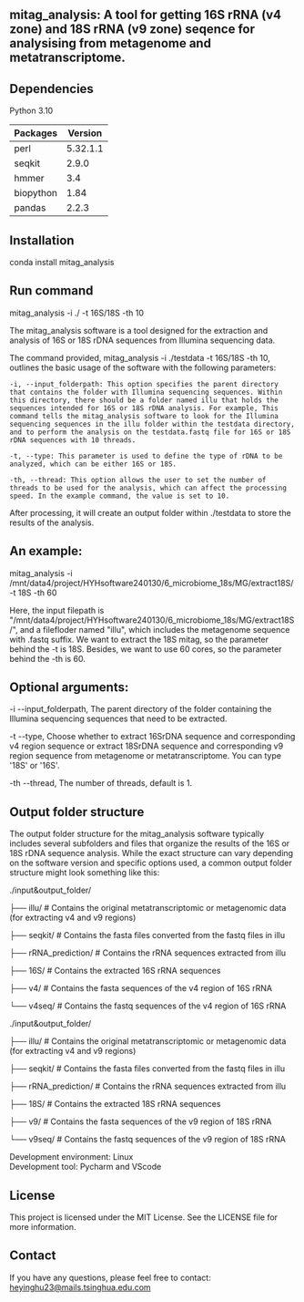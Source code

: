 ## mitag_analysis: A tool for getting 16S rRNA (v4 zone) and 18S rRNA (v9 zone) seqence for analysising from metagenome and metatranscriptome.


## Dependencies
Python 3.10


Packages  | Version |
--------- | --------|
perl  | 5.32.1.1 |
seqkit  | 2.9.0 |
hmmer  | 3.4 |
biopython  | 1.84 |
pandas  | 2.2.3 |

## Installation
conda install mitag_analysis


## Run command 
mitag_analysis -i ./ -t 16S/18S -th 10

The mitag_analysis software is a tool designed for the extraction and analysis of 16S or 18S rDNA sequences from Illumina sequencing data. 

The command provided, mitag_analysis -i ./testdata -t 16S/18S -th 10, outlines the basic usage of the software with the following parameters:

    -i, --input_folderpath: This option specifies the parent directory that contains the folder with Illumina sequencing sequences. Within this directory, there should be a folder named illu that holds the sequences intended for 16S or 18S rDNA analysis. For example, This command tells the mitag_analysis software to look for the Illumina sequencing sequences in the illu folder within the testdata directory, and to perform the analysis on the testdata.fastq file for 16S or 18S rDNA sequences with 10 threads.

    -t, --type: This parameter is used to define the type of rDNA to be analyzed, which can be either 16S or 18S.

    -th, --thread: This option allows the user to set the number of threads to be used for the analysis, which can affect the processing speed. In the example command, the value is set to 10.

After processing, it will create an output folder within ./testdata to store the results of the analysis.

## An example:
mitag_analysis -i /mnt/data4/project/HYHsoftware240130/6_microbiome_18s/MG/extract18S/ -t 18S -th 60

Here, the input filepath is "/mnt/data4/project/HYHsoftware240130/6_microbiome_18s/MG/extract18S/", and a filefloder named "illu", which includes the metagenome sequence with .fastq suffix. We want to extract the 18S mitag, so the parameter behind the -t is 18S. Besides, we want to use 60 cores,  so the parameter behind the -th is 60.


## Optional arguments:
  -i --input_folderpath, The parent directory of the folder containing the Illumina sequencing sequences that need to be extracted. 
                  
  -t --type, Choose whether to extract 16SrDNA sequence and corresponding v4 region sequence or extract 18SrDNA    sequence and corresponding v9 region sequence from metagenome or metatranscriptome. You can type '18S' or '16S'.
                  
  -th --thread, The number of threads, default is 1.


## Output folder structure
The output folder structure for the mitag_analysis software typically includes several subfolders and files that organize the results of the 16S or 18S rDNA sequence analysis. While the exact structure can vary depending on the software version and specific options used, a common output folder structure might look something like this:


./input&output_folder/

├── illu/       # Contains the original metatranscriptomic or metagenomic data (for extracting v4 and v9 regions)

├── seqkit/     # Contains the fasta files converted from the fastq files in illu

├── rRNA_prediction/ # Contains the rRNA sequences extracted from illu

├── 16S/        # Contains the extracted 16S rRNA sequences

├── v4/         # Contains the fasta sequences of the v4 region of 16S rRNA

└── v4seq/      # Contains the fastq sequences of the v4 region of 16S rRNA



./input&output_folder/

├── illu/       # Contains the original metatranscriptomic or metagenomic data (for extracting v4 and v9 regions)

├── seqkit/     # Contains the fasta files converted from the fastq files in illu

├── rRNA_prediction/ # Contains the rRNA sequences extracted from illu

├── 18S/        # Contains the extracted 18S rRNA sequences

├── v9/         # Contains the fasta sequences of the v9 region of 18S rRNA

└── v9seq/      # Contains the fastq sequences of the v9 region of 18S rRNA


Development environment: Linux  
Development tool: Pycharm and VScode

## License
This project is licensed under the MIT License. See the LICENSE file for more information.

## Contact
If you have any questions, please feel free to contact: heyinghu23@mails.tsinghua.edu.com
